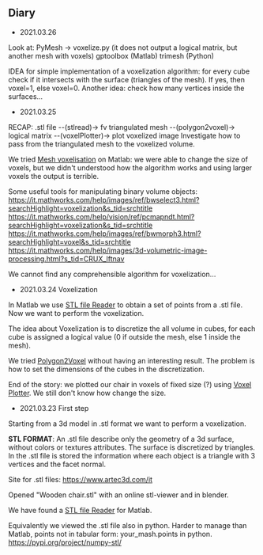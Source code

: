## Diary

- 2021.03.26

Look at:
PyMesh -> voxelize.py (it does not output a logical matrix, but another mesh with voxels)
gptoolbox (Matlab) 
trimesh (Python)

IDEA for simple implementation of a voxelization algorithm: for every cube check if it intersects with the surface (triangles of the mesh). If yes, then voxel=1, else voxel=0.
Another idea: check how many vertices inside the surfaces...


- 2021.03.25 

RECAP: .stl file --(stlread)-> fv triangulated mesh --(polygon2voxel)-> logical matrix --(voxelPlotter)-> plot voxelized image
Investigate how to pass from the triangulated mesh to the voxelized volume.

We tried [Mesh voxelisation](https://it.mathworks.com/matlabcentral/fileexchange/27390-mesh-voxelisation) on Matlab: we were able to change the size of voxels, but we didn't understood how the algorithm works and using larger voxels the output is terrible.

Some useful tools for manipulating binary volume objects:
https://it.mathworks.com/help/images/ref/bwselect3.html?searchHighlight=voxelization&s_tid=srchtitle
https://it.mathworks.com/help/vision/ref/pcmapndt.html?searchHighlight=voxelization&s_tid=srchtitle
https://it.mathworks.com/help/images/ref/bwmorph3.html?searchHighlight=voxel&s_tid=srchtitle
https://it.mathworks.com/help/images/3d-volumetric-image-processing.html?s_tid=CRUX_lftnav

We cannot find any comprehensible algorithm for voxelization...


- 2021.03.24 Voxelization

In Matlab we use [STL file Reader](https://it.mathworks.com/matlabcentral/fileexchange/22409-stl-file-reader?s_tid=srchtitle) to obtain a set of points from a .stl file. Now we want to perform the voxelization.

The idea about Voxelization is to discretize the all volume in cubes, for each cube is assigned a logical value (0 if outside the mesh, else 1 inside the mesh).

We tried [Polygon2Voxel](https://it.mathworks.com/matlabcentral/fileexchange/24086-polygon2voxel) without having an interesting result. The problem is how to set the dimensions of the cubes in the discretization.

End of the story: we plotted our chair in voxels of fixed size (?) using [Voxel Plotter](https://it.mathworks.com/matlabcentral/fileexchange/50802-voxelplotter). We still don't know how change the size.


- 2021.03.23 First step

Starting from a 3d model in .stl format we want to perform a voxelization.

**STL FORMAT**:
An .stl file describe only the geometry of a 3d surface, without colors or textures attributes. The surface is discretized by triangles. In the .stl file is stored the information where each object is a triangle with 3 vertices and the facet normal.

Site for .stl files:
https://www.artec3d.com/it

Opened "Wooden chair.stl" with an online stl-viewer and in blender.

We have found a
[STL file Reader](https://it.mathworks.com/matlabcentral/fileexchange/22409-stl-file-reader?s_tid=srchtitle) for Matlab.

Equivalently we viewed the .stl file also in python. Harder to manage than Matlab, points not in tabular form: your_mash.points in python.
https://pypi.org/project/numpy-stl/
